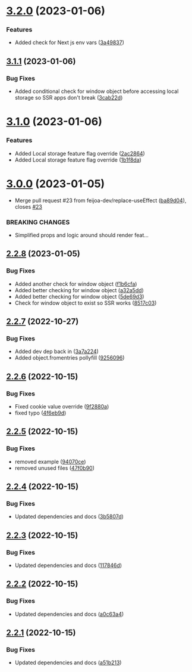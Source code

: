 # [3.2.0](https://github.com/feijoa-dev/feijoa-react/compare/v3.1.1...v3.2.0) (2023-01-06)


### Features

* Added check for Next js env vars ([3a49837](https://github.com/feijoa-dev/feijoa-react/commit/3a49837ee9b52746a5caf735e9b8ffa7231a4fbd))

## [3.1.1](https://github.com/feijoa-dev/feijoa-react/compare/v3.1.0...v3.1.1) (2023-01-06)


### Bug Fixes

* Added conditional check for window object before accessing local storage so SSR apps don't break ([3cab22d](https://github.com/feijoa-dev/feijoa-react/commit/3cab22d7ffc1edeb451b532b3bcd8fc2ac612d06))

# [3.1.0](https://github.com/feijoa-dev/feijoa-react/compare/v3.0.0...v3.1.0) (2023-01-06)


### Features

* Added Local storage feature flag override ([2ac2864](https://github.com/feijoa-dev/feijoa-react/commit/2ac2864367d26a3812d4e87d102fb3009faf5f91))
* Added Local storage feature flag override ([1b1f8da](https://github.com/feijoa-dev/feijoa-react/commit/1b1f8da686289090696be0949375257241941715))

# [3.0.0](https://github.com/feijoa-dev/feijoa-react/compare/v2.2.8...v3.0.0) (2023-01-05)


* Merge pull request #23 from feijoa-dev/replace-useEffect ([ba89d04](https://github.com/feijoa-dev/feijoa-react/commit/ba89d044009fa0580ec44d4a7f9d8b208cc5efb6)), closes [#23](https://github.com/feijoa-dev/feijoa-react/issues/23)


### BREAKING CHANGES

* Simplified props and logic around should render feat…

## [2.2.8](https://github.com/feijoa-dev/feijoa-react/compare/v2.2.7...v2.2.8) (2023-01-05)


### Bug Fixes

* Added another check for window object ([f1b6cfa](https://github.com/feijoa-dev/feijoa-react/commit/f1b6cfa1c871cae59ed3eb065fb5b09d5ca2e32b))
* Added better checking for window object ([a32a5dd](https://github.com/feijoa-dev/feijoa-react/commit/a32a5dde35d57ffad211764690d3a1371e005ae8))
* Added better checking for window object ([5de69d3](https://github.com/feijoa-dev/feijoa-react/commit/5de69d37909d6b518caf5aba8cd3282835966b3e))
* Check for window object to exist so SSR works ([8517c03](https://github.com/feijoa-dev/feijoa-react/commit/8517c03b0ff685817a7b456f84e1118a9c3acd2a))

## [2.2.7](https://github.com/feijoa-dev/feijoa-react/compare/v2.2.6...v2.2.7) (2022-10-27)


### Bug Fixes

* Added dev dep back in ([3a7a224](https://github.com/feijoa-dev/feijoa-react/commit/3a7a224c4373ba80f1b09f927163b479ea599aaf))
* Added object.fromentries pollyfill ([9256096](https://github.com/feijoa-dev/feijoa-react/commit/9256096aa853bbc5adf6011421c29ad8669f5cc5))

## [2.2.6](https://github.com/feijoa-dev/feijoa-react/compare/v2.2.5...v2.2.6) (2022-10-15)


### Bug Fixes

* Fixed cookie value override ([9f2880a](https://github.com/feijoa-dev/feijoa-react/commit/9f2880af904ef42ef272194888334704f2eca7d6))
* fixed typo ([4f6eb9d](https://github.com/feijoa-dev/feijoa-react/commit/4f6eb9d5211a33506ab7400f1f50d7f44ed0590e))

## [2.2.5](https://github.com/feijoa-dev/feijoa-react/compare/v2.2.4...v2.2.5) (2022-10-15)


### Bug Fixes

* removed example ([94070ce](https://github.com/feijoa-dev/feijoa-react/commit/94070cee758c68871e9c1d19619fe735a10bec4d))
* removed unused files ([47f0b90](https://github.com/feijoa-dev/feijoa-react/commit/47f0b90b447c3d5d9c1066f3829220354a4e05b9))

## [2.2.4](https://github.com/feijoa-dev/feijoa-react/compare/v2.2.3...v2.2.4) (2022-10-15)


### Bug Fixes

* Updated dependencies and docs ([3b5807d](https://github.com/feijoa-dev/feijoa-react/commit/3b5807d8aec1a45b9173d8476cddb02e163e3714))

## [2.2.3](https://github.com/feijoa-dev/feijoa-react/compare/v2.2.2...v2.2.3) (2022-10-15)


### Bug Fixes

* Updated dependencies and docs ([117846d](https://github.com/feijoa-dev/feijoa-react/commit/117846da0eb669b3bf0e1e1ff21ed349bba9e94e))

## [2.2.2](https://github.com/feijoa-dev/feijoa-react/compare/v2.2.1...v2.2.2) (2022-10-15)


### Bug Fixes

* Updated dependencies and docs ([a0c63a4](https://github.com/feijoa-dev/feijoa-react/commit/a0c63a423514b5978ff61e466b3f501efb44df7f))

## [2.2.1](https://github.com/feijoa-dev/feijoa-react/compare/v2.2.0...v2.2.1) (2022-10-15)


### Bug Fixes

* Updated dependencies and docs ([a51b213](https://github.com/feijoa-dev/feijoa-react/commit/a51b21329412fda17e2ff0581b6555c54bfee74a))
